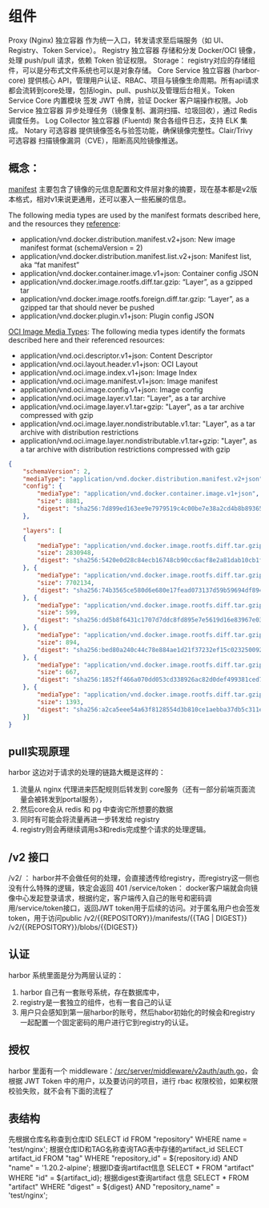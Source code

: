 # 组件

Proxy (Nginx)​​	独立容器	作为统一入口，转发请求至后端服务（如 UI、Registry、Token Service）。
​Registry​	独立容器	存储和分发 Docker/OCI 镜像，处理 push/pull 请求，依赖 Token 验证权限。
Storage： registry对应的存储组件，可以是分布式文件系统也可以是对象存储。
​Core Service​	独立容器 (harbor-core)	提供核心 API，管理用户认证、RBAC、项目与镜像生命周期。所有api请求都会流转到core处理，包括login、pull、push以及管理后台相关。
​Token Service​	Core 内置模块	签发 JWT 令牌，验证 Docker 客户端操作权限。
​Job Service​	独立容器	异步处理任务（镜像复制、漏洞扫描、垃圾回收），通过 Redis 调度任务。
​Log Collector​	独立容器 (Fluentd)	聚合各组件日志，支持 ELK 集成。
​Notary​	可选容器	提供镜像签名与验签功能，确保镜像完整性。
​Clair/Trivy​	可选容器	扫描镜像漏洞（CVE），阻断高风险镜像推送。


## 概念：

[manifest](https://pkg.go.dev/github.com/opencontainers/image-spec@v1.1.0/specs-go/v1#Manifest) 主要包含了镜像的元信息配置和文件层对象的摘要，现在基本都是v2版本格式，相对v1来说更通用，还可以塞入一些拓展的信息。

The following media types are used by the manifest formats described here, and the resources they [reference](https://distribution.github.io/distribution/spec/manifest-v2-2/):

- application/vnd.docker.distribution.manifest.v2+json: New image manifest format (schemaVersion = 2)
- application/vnd.docker.distribution.manifest.list.v2+json: Manifest list, aka “fat manifest”
- application/vnd.docker.container.image.v1+json: Container config JSON
- application/vnd.docker.image.rootfs.diff.tar.gzip: “Layer”, as a gzipped tar
- application/vnd.docker.image.rootfs.foreign.diff.tar.gzip: “Layer”, as a gzipped tar that should never be pushed
- application/vnd.docker.plugin.v1+json: Plugin config JSON

[OCI Image Media Types](https://specs.opencontainers.org/image-spec/media-types/): The following media types identify the formats described here and their referenced resources:

- application/vnd.oci.descriptor.v1+json: Content Descriptor
- application/vnd.oci.layout.header.v1+json: OCI Layout
- application/vnd.oci.image.index.v1+json: Image Index
- application/vnd.oci.image.manifest.v1+json: Image manifest
- application/vnd.oci.image.config.v1+json: Image config
- application/vnd.oci.image.layer.v1.tar: "Layer", as a tar archive
- application/vnd.oci.image.layer.v1.tar+gzip: "Layer", as a tar archive compressed with gzip
- application/vnd.oci.image.layer.nondistributable.v1.tar: "Layer", as a tar archive with distribution restrictions
- application/vnd.oci.image.layer.nondistributable.v1.tar+gzip: "Layer", as a tar archive with distribution restrictions compressed with gzip


```json
{
	"schemaVersion": 2,
	"mediaType": "application/vnd.docker.distribution.manifest.v2+json",
	"config": {  	  
		"mediaType": "application/vnd.docker.container.image.v1+json",		
        "size": 8881,    	
		"digest": "sha256:7d899ed163ee9e7979519c4c00be7e38a2cd4b8b8936524f1a8e29c1cd3a0c7a" 
	},

	"layers": [
    {
		"mediaType": "application/vnd.docker.image.rootfs.diff.tar.gzip", 
		"size": 2830948, 
		"digest": "sha256:5420e0d28c84ecb16748cb90cc6acf8e2a81dab10cb1f674f3eee8533e53c62a"
	}, {
		"mediaType": "application/vnd.docker.image.rootfs.diff.tar.gzip",
		"size": 7702134,
		"digest": "sha256:74b3565ce580d6e680e17fead073137d59b59694df894b9690f3f9b75dfe60d7"
	}, {
		"mediaType": "application/vnd.docker.image.rootfs.diff.tar.gzip",
		"size": 599,
		"digest": "sha256:dd5b8f6431c1707d7ddc8fd895e7e5619d16e83967e03eaa4aa9c06abcbbc10f"
	}, {
		"mediaType": "application/vnd.docker.image.rootfs.diff.tar.gzip",
		"size": 894,
		"digest": "sha256:bed80a240c44c78e884ae1d21f37232ef15c023250092c116ffa5076ec4fefe1"
	}, {
		"mediaType": "application/vnd.docker.image.rootfs.diff.tar.gzip",
		"size": 667,
		"digest": "sha256:1852ff466a070dd053cd338926ac82d0def499381ced74e6ac671d284a8a394b"
	}, {
		"mediaType": "application/vnd.docker.image.rootfs.diff.tar.gzip",
		"size": 1393,
		"digest": "sha256:a2ca5eee54a63f8128554d3b810ce1aebba37db5c311e7093a18bf7bd93f5575"
	}]
}
```
## pull实现原理

harbor 这边对于请求的处理的链路大概是这样的：
1. 流量从 nginx 代理进来匹配规则后转发到 core服务（还有一部分前端页面流量会被转发到portal服务），
2. 然后core会从 redis 和 pg 中查询它所想要的数据
3. 同时有可能会将流量再进一步转发给 registry
4. registry则会再继续调用s3和redis完成整个请求的处理逻辑。


## /v2 接口

/v2/ ： harbor并不会做任何的处理，会直接透传给registry，而registry这一侧也没有什么特殊的逻辑，铁定会返回 401
/service/token： docker客户端就会向镜像中心发起登录请求，根据约定，客户端传入自己的账号和密码调用/service/token接口，返回JWT token用于后续的访问。对于匿名用户也会签发token，用于访问public
/v2/{{REPOSITORY}}/manifests/{{TAG | DIGEST}}
/v2/{{REPOSITORY}}/blobs/{{DIGEST}}


## 认证

harbor 系统里面是分为两层认证的：
1. harbor 自己有一套账号系统，存在数据库中，
2. registry是一套独立的组件，也有一套自己的认证
3. 用户只会感知到第一层harbor的账号，然后habor初始化的时候会和registry一起配置一个固定密码的用户进行它到registry的认证。


## 授权

harbor 里面有一个 middleware：[/src/server/middleware/v2auth/auth.go](https://github.com/goharbor/harbor/blob/main/src/server/middleware/v2auth/auth.go)，会根据 JWT Token 中的用户，以及要访问的项目，进行 rbac 权限校验，如果权限校验失败，就不会有下面的流程了


## 表结构 

先根据仓库名称查到仓库ID
SELECT id FROM "repository"  WHERE name = 'test/nginx';
根据仓库ID和TAG名称查询TAG表中存储的artifact_id
SELECT artifact_id FROM "tag" WHERE "repository_id" = ${repository.id} AND "name" = '1.20.2-alpine';
根据ID查询artifact信息
SELECT * FROM "artifact" WHERE "id" = ${artifact_id};
根据digest查询artifact 信息
SELECT * FROM "artifact" WHERE "digest" = ${digest} AND "repository_name" = 'test/nginx';